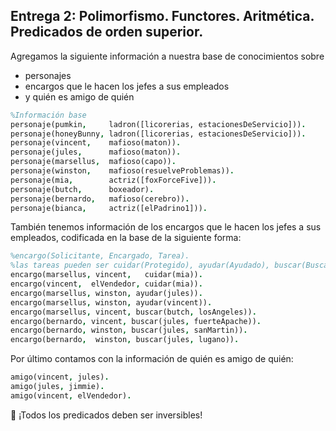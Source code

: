
## Entrega 2: Polimorfismo. Functores. Aritmética. Predicados de orden superior.

Agregamos la siguiente información a nuestra base de conocimientos sobre 

* personajes
* encargos que le hacen los jefes a sus empleados
* y quién es amigo de quién
 
``` prolog
%Información base
personaje(pumkin,     ladron([licorerias, estacionesDeServicio])).
personaje(honeyBunny, ladron([licorerias, estacionesDeServicio])).
personaje(vincent,    mafioso(maton)).
personaje(jules,      mafioso(maton)).
personaje(marsellus,  mafioso(capo)).
personaje(winston,    mafioso(resuelveProblemas)).
personaje(mia,        actriz([foxForceFive])).
personaje(butch,      boxeador).
personaje(bernardo,   mafioso(cerebro)).
personaje(bianca,     actriz([elPadrino1])).
```

También tenemos información de los encargos que le hacen los jefes a sus empleados, codificada en la base de la siguiente forma: 

``` prolog
%encargo(Solicitante, Encargado, Tarea). 
%las tareas pueden ser cuidar(Protegido), ayudar(Ayudado), buscar(Buscado, Lugar)
encargo(marsellus, vincent,   cuidar(mia)).
encargo(vincent,  elVendedor, cuidar(mia)).
encargo(marsellus, winston, ayudar(jules)).
encargo(marsellus, winston, ayudar(vincent)).
encargo(marsellus, vincent, buscar(butch, losAngeles)).
encargo(bernardo, vincent, buscar(jules, fuerteApache)).
encargo(bernardo, winston, buscar(jules, sanMartin)).
encargo(bernardo,  winston, buscar(jules, lugano)).
```

Por último contamos con la información de quién es amigo de quién:

``` prolog
amigo(vincent, jules).
amigo(jules, jimmie).
amigo(vincent, elVendedor).
```

:eyes: ¡Todos los predicados deben ser inversibles!
